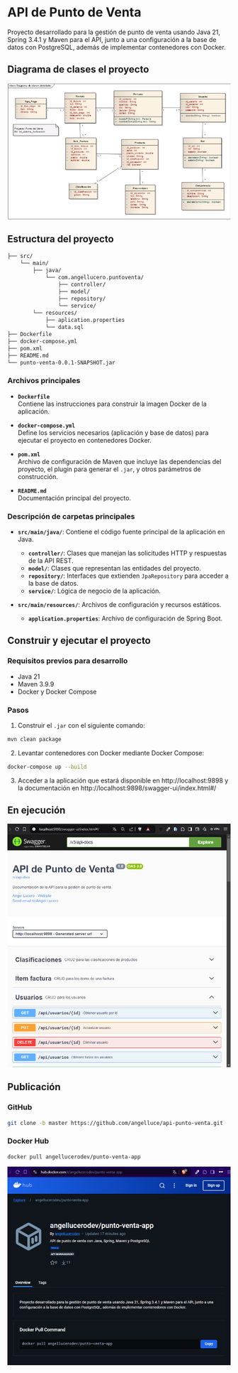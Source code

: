 # API de Punto de Venta

Proyecto desarrollado para la gestión de punto de venta usando Java 21, Spring 3.4.1 y Maven para el API, junto a una 
configuración a la base de datos con PostgreSQL, además de implementar contenedores con Docker.

## Diagrama de clases el proyecto

![Diagrama de clases](/images/diagrama.png)

## Estructura del proyecto

```
├── src/ 
    └── main/
        ├── java/
            └── com.angellucero.puntoventa/
                ├── controller/
                ├── model/
                ├── repository/
                └── service/
        └── resources/
            ├── aplication.properties
            └── data.sql
├── Dockerfile 
├── docker-compose.yml 
├── pom.xml
├── README.md
└── punto-venta-0.0.1-SNAPSHOT.jar
```

### Archivos principales

- **`Dockerfile`**  
  Contiene las instrucciones para construir la imagen Docker de la aplicación.

- **`docker-compose.yml`**  
  Define los servicios necesarios (aplicación y base de datos) para ejecutar el proyecto en contenedores Docker.

- **`pom.xml`**  
  Archivo de configuración de Maven que incluye las dependencias del proyecto, el plugin para generar el `.jar`, y otros parámetros de construcción.

- **`README.md`**  
  Documentación principal del proyecto.

### Descripción de carpetas principales

- **`src/main/java/`**: Contiene el código fuente principal de la aplicación en Java.
  - **`controller/`**: Clases que manejan las solicitudes HTTP y respuestas de la API REST.
  - **`model/`**: Clases que representan las entidades del proyecto.
  - **`repository/`**: Interfaces que extienden `JpaRepository` para acceder a la base de datos.
  - **`service/`**: Lógica de negocio de la aplicación.

- **`src/main/resources/`**: Archivos de configuración y recursos estáticos.
  - **`application.properties`**: Archivo de configuración de Spring Boot.

## Construir y ejecutar el proyecto

### Requisitos previos para desarrollo

- Java 21
- Maven 3.9.9
- Docker y Docker Compose

### Pasos

1. Construir el `.jar` con el siguiente comando:

```bash
mvn clean package
```

2. Levantar contenedores con Docker mediante Docker Compose:

```bash
docker-compose up --build
```

3. Acceder a la aplicación que estará disponible en http://localhost:9898 y
la documentación en http://localhost:9898/swagger-ui/index.html#/


## En ejecución

![API con Swagger](/images/swagger.png)

## Publicación

### GitHub

```bash
git clone -b master https://github.com/angelluce/api-punto-venta.git
```

### Docker Hub

```bash
docker pull angellucerodev/punto-venta-app
```

![Contenedor en Docker Hub](/images/dockerhub.png)